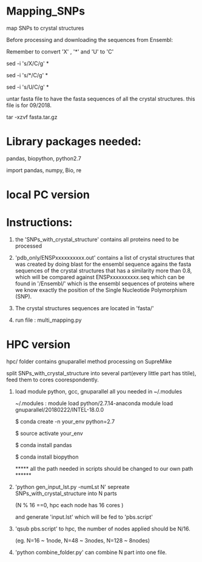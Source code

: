 # Mapping_SNPs
map SNPs to crystal structures

Before processing and downloading the sequences from Ensembl:

Remember to convert 'X' , '*' and 'U' to 'C'

sed -i 's/X/C/g' *

sed -i 's/*/C/g' *

sed -i 's/U/C/g' *

untar fasta file to have the fasta sequences of all the crystal structures. this file is for 09/2018.

tar -xzvf fasta.tar.gz 

# Library packages needed:

pandas, biopython, python2.7 

import pandas,  numpy,  Bio,  re  



# local PC version


# Instructions:

1. the 'SNPs_with_crystal_structure' contains all proteins need to be processed

2. 'pdb_only/ENSPxxxxxxxxxx.out' contains a list of crystal structures that was created by doing blast for the ensembl sequence agains the fasta sequences of the crystal structures that has a similarity more than 0.8, which will be compared against ENSPxxxxxxxxxx.seq which can be found in '/Ensembl/'  which is the ensembl sequences of proteins where we know exactly the position of the Single Nucleotide Polymorphism (SNP).

3. The crystal structures sequences are located in 'fasta/'  

4. run file : multi_mapping.py    


# HPC version

hpc/ folder contains gnuparallel method processing on SupreMike

split SNPs_with_crystal_structure into several part(every little part has titile), feed them to cores coorespondently. 

1. load module python, gcc, gnuparallel all you needed in ~/.modules

    ~/.modules : module load python/2.7.14-anaconda
                 module load gnuparallel/20180222/INTEL-18.0.0
                 
    $ conda create -n your_env python=2.7
    
    $ source activate your_env
    
    $ conda install pandas
    
    $ conda install biopython
   
   
   ***** all the path needed in scripts should be changed to our own path ******
   
2. 'python gen_input_lst.py -numLst N' sepreate SNPs_with_crystal_structure into N parts  

    (N % 16 ==0, hpc each node has 16 cores )  
    
    and generate 'input.lst' which will be fed to 'pbs.script' 
    
3. 'qsub pbs.script' to hpc, the number of nodes applied should be N/16. 

   (eg. N=16 ~ 1node, N=48 ~ 3nodes, N=128 ~ 8nodes)  
  
4. 'python combine_folder.py' can combine N part into one file.
  
